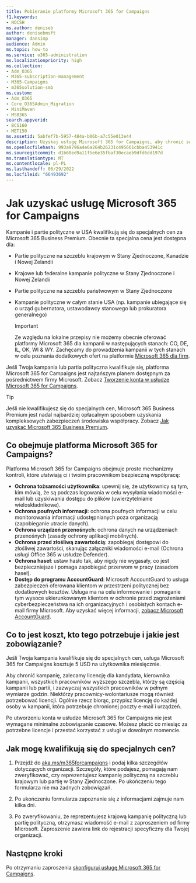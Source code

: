 ```yaml
---
title: Pobieranie platformy Microsoft 365 for Campaigns
f1.keywords:
- NOCSH
ms.author: deniseb
author: denisebmsft
manager: dansimp
audience: Admin
ms.topic: how-to
ms.service: o365-administration
ms.localizationpriority: high
ms.collection:
- Adm_O365
- M365-subscription-management
- M365-Campaigns
- m365solution-smb
ms.custom:
- Adm_O365
- Core_O365Admin_Migration
- MiniMaven
- MSB365
search.appverid:
- BCS160
- MET150
ms.assetid: 5abfef7b-5957-484a-b06b-a7c55e013e44
description: Uzyskaj usługę Microsoft 365 for Campaigns, aby chronić swoją kampanię przed zagrożeniami cyberbezpieczeństwa, pocztą e-mail, danymi i komunikacją.
ms.openlocfilehash: 993a9796a4e6a264b26231c495661cbba453941c
ms.sourcegitcommit: d1b60ed9a11f5e6e35fbaf30ecaeb9dfd6dd197d
ms.translationtype: MT
ms.contentlocale: pl-PL
ms.lasthandoff: 06/29/2022
ms.locfileid: "66493692"
---
```

# <a name="how-to-get-microsoft-365-for-campaigns"></a>Jak uzyskać usługę Microsoft 365 for Campaigns

Kampanie i partie polityczne w USA kwalifikują się do specjalnych cen za Microsoft 365 Business Premium. Obecnie ta specjalna cena jest dostępna dla:

- Partie polityczne na szczeblu krajowym w Stany Zjednoczone, Kanadzie i Nowej Zelandii
- Krajowe lub federalne kampanie polityczne w Stany Zjednoczone i Nowej Zelandii
- Partie polityczne na szczeblu państwowym w Stany Zjednoczone
- Kampanie polityczne w całym stanie USA (np. kampanie ubiegające się o urząd gubernatora, ustawodawcy stanowego lub prokuratora generalnego)

   > [!IMPORTANT]
   > Ze względu na lokalne przepisy nie możemy obecnie oferować platformy Microsoft 365 dla kampanii w następujących stanach: CO, DE, IL, OK, WI & WY. Zachęcamy do prowadzenia kampanii w tych stanach w celu poznania dodatkowych ofert na platformie [Microsoft 365 dla firm](https://www.office.com/business).

Jeśli Twoja kampania lub partia polityczna kwalifikuje się, platforma Microsoft 365 for Campaigns jest najtańszym planem dostępnym za pośrednictwem firmy Microsoft. Zobacz [Tworzenie konta w usłudze Microsoft 365 for Campaigns](m365-campaigns-sign-up.md).  

> [!TIP]
> Jeśli nie kwalifikujesz się do specjalnych cen, Microsoft 365 Business Premium jest nadal najbardziej opłacalnym sposobem uzyskania kompleksowych zabezpieczeń środowiska współpracy. Zobacz [Jak uzyskać Microsoft 365 Business Premium](get-microsoft-365-business-premium.md).

## <a name="what-does-microsoft-365-for-campaigns-include"></a>Co obejmuje platforma Microsoft 365 for Campaigns?

Platforma Microsoft 365 for Campaigns obejmuje proste mechanizmy kontroli, które ułatwiają ci i twoim pracownikom bezpieczną współpracę:

- **Ochrona tożsamości użytkownika**: upewnij się, że użytkownicy są tym, kim mówią, że są podczas logowania w celu wysyłania wiadomości e-mail lub uzyskiwania dostępu do plików (uwierzytelnianie wieloskładnikowe).
- **Ochrona poufnych informacji**: ochrona poufnych informacji w celu monitorowania informacji udostępnianych poza organizacją (zapobieganie utracie danych).
- **Ochrona urządzeń przenośnych**: ochrona danych na urządzeniach przenośnych (zasady ochrony aplikacji mobilnych).
- **Ochrona przed złośliwą zawartością**: zapobiegaj dostępowi do złośliwej zawartości, skanując załączniki wiadomości e-mail (Ochrona usługi Office 365 w usłudze Defender).
- **Ochrona haseł**: ustaw hasło tak, aby nigdy nie wygasały, co jest bezpieczniejsze i pomaga zapobiegać przerwom w pracy (zasadom haseł).
- **Dostęp do programu AccountGuard**: Microsoft AccountGuard to usługa zabezpieczeń oferowana klientom w przestrzeni politycznej bez dodatkowych kosztów. Usługa ma na celu informowanie i pomaganie tym wysoce ukierunkowanym klientom w ochronie przed zagrożeniami cyberbezpieczeństwa na ich organizacyjnych i osobistych kontach e-mail firmy Microsoft. Aby uzyskać więcej informacji, [zobacz Microsoft AccountGuard](https://www.microsoftaccountguard.com/).

## <a name="what-does-it-cost-who-needs-it-and-what-is-the-commitment"></a>Co to jest koszt, kto tego potrzebuje i jakie jest zobowiązanie?

Jeśli Twoja kampania kwalifikuje się do specjalnych cen, usługa Microsoft 365 for Campaigns kosztuje 5 USD na użytkownika miesięcznie.

Aby chronić kampanię, zalecamy licencję dla kandydata, kierownika kampanii, wszystkich pracowników wyższego szczebla, którzy są częścią kampanii lub partii, i zazwyczaj wszystkich pracowników w pełnym wymiarze godzin. Niektórzy pracownicy-wolontariusze mogą również potrzebować licencji. Ogólnie rzecz biorąc, przypisz licencję do każdej osoby w kampanii, która potrzebuje chronionej poczty e-mail i urządzeń.

Po utworzeniu konta w usłudze Microsoft 365 for Campaigns nie jest wymagane minimalne zobowiązanie czasowe. Możesz płacić co miesiąc za potrzebne licencje i przestać korzystać z usługi w dowolnym momencie.

## <a name="how-do-i-qualify-for-special-pricing"></a>Jak mogę kwalifikują się do specjalnych cen?

1. Przejdź do [aka.ms/m365forcampaigns](https://aka.ms/m365forcampaigns/) i podaj kilka szczegółów dotyczących organizacji. Szczegóły, które podajesz, pomagają nam zweryfikować, czy reprezentujesz kampanię polityczną na szczeblu krajowym lub partię w Stany Zjednoczone. Po ukończeniu tego formularza nie ma żadnych zobowiązań.

2. Po ukończeniu formularza zapoznanie się z informacjami zajmuje nam kilka dni.

3. Po zweryfikowaniu, że reprezentujesz krajową kampanię polityczną lub partię polityczną, otrzymasz wiadomość e-mail z zaproszeniem od firmy Microsoft. Zaproszenie zawiera link do rejestracji specyficzny dla Twojej organizacji.

## <a name="next-steps"></a>Następne kroki

Po otrzymaniu zaproszenia [skonfiguruj usługę Microsoft 365 for Campaigns](m365-campaigns-setup.md).
